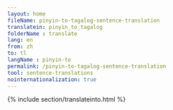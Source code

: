 ```yaml
---
layout: home
fileName: pinyin-to-tagalog-sentence-translation
translatein: pinyin_to_tagalog
folderName : translate
lang: en
from: zh
to: tl
langName : pinyin-to
permalink: /pinyin-to-tagalog-sentence-translation
tool: sentence-translations
nointernationalization: true
---
```

{% include section/translateinto.html %}
